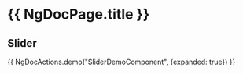 # {{ NgDocPage.title }}

## Slider

{{ NgDocActions.demo("SliderDemoComponent", {expanded: true}) }}
